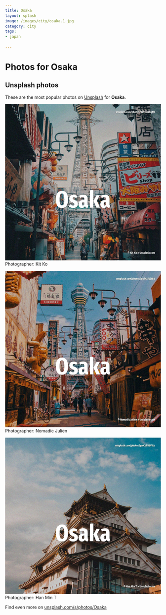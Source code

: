 ```yaml
---
title: Osaka
layout: splash
image: /images/city/osaka.1.jpg
category: city
tags:
- japan

---
```

# Photos for Osaka
 
## Unsplash photos
These are the most popular photos on [Unsplash](https://unsplash.com) for **Osaka**.
 
![Osaka](/images/city/osaka.1.jpg)
Photographer:  Kit Ko
 
![Osaka](/images/city/osaka.2.jpg)
Photographer:  Nomadic Julien
 
![Osaka](/images/city/osaka.3.jpg)
Photographer:  Han Min T
 
Find even more on [unsplash.com/s/photos/Osaka](https://unsplash.com/s/photos/Osaka)
 
